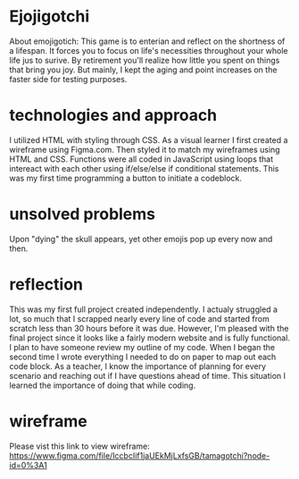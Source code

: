 # Ejojigotchi

About emojigotich:  This game is to enterian and reflect on the shortness of a lifespan.  It forces you to focus on life's necessities throughout your whole life jus to surive. By retirement you'll realize how little you spent on things that bring you joy. But mainly, I kept the aging and point increases on the faster side for testing purposes.

# technologies and approach
I utilized HTML with styling through CSS. As a visual learner I first created a wireframe using Figma.com.  Then styled it to match my wireframes using HTML and CSS.  Functions were all coded in JavaScript using loops that intereact with each other using if/else/else if conditional statements.  This was my first time programming a button to initiate a codeblock.  

# unsolved problems
Upon "dying" the skull appears, yet other emojis pop up every now and then.

# reflection
This was my first full project created independently.  I actualy struggled a lot, so much that I scrapped nearly every line of code and started from scratch less than 30 hours before it was due.  However, I'm pleased with the final project since it looks like a fairly modern website and is fully functional.  I plan to have someone review my outline of my code.  When I began the second time I wrote everything I needed to do on paper to map out each code block.  As a teacher, I know the importance of planning for every scenario and reaching out if I have questions ahead of time.  This situation I learned the importance of doing that while coding.

# wireframe
Please vist this link to view wireframe: 
https://www.figma.com/file/IccbcIif1jaUEkMjLxfsGB/tamagotchi?node-id=0%3A1
